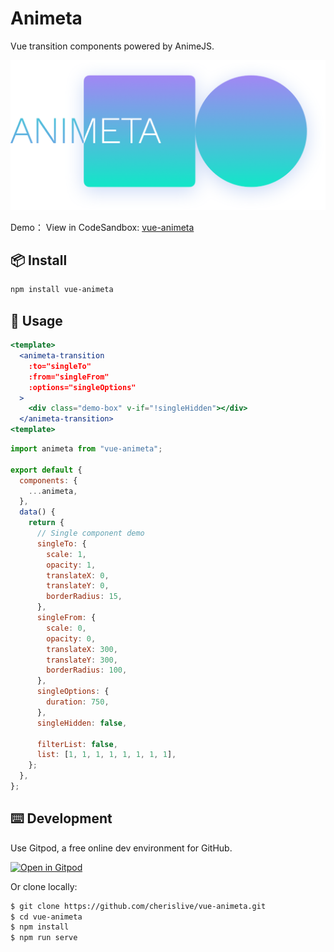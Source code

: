 # Animeta

Vue transition components powered by AnimeJS.

![](./public/Logo.png)

Demo：
View in CodeSandbox: [vue-animeta](https://codesandbox.io/s/vue-animeta-jwd7i)

## 📦 Install

```bash
npm install vue-animeta
```

## 🔨 Usage

```jsx
<template>
  <animeta-transition
    :to="singleTo"
    :from="singleFrom"
    :options="singleOptions"
  >
    <div class="demo-box" v-if="!singleHidden"></div>
  </animeta-transition>
<template>
```

```js
import animeta from "vue-animeta";

export default {
  components: {
    ...animeta,
  },
  data() {
    return {
      // Single component demo
      singleTo: {
        scale: 1,
        opacity: 1,
        translateX: 0,
        translateY: 0,
        borderRadius: 15,
      },
      singleFrom: {
        scale: 0,
        opacity: 0,
        translateX: 300,
        translateY: 300,
        borderRadius: 100,
      },
      singleOptions: {
        duration: 750,
      },
      singleHidden: false,

      filterList: false,
      list: [1, 1, 1, 1, 1, 1, 1, 1],
    };
  },
};
```

## ⌨️ Development

Use Gitpod, a free online dev environment for GitHub.

[![Open in Gitpod](https://gitpod.io/button/open-in-gitpod.svg)](https://gitpod.io/#https://github.com/cherislive/vue-animeta)

Or clone locally:

```bash
$ git clone https://github.com/cherislive/vue-animeta.git
$ cd vue-animeta
$ npm install
$ npm run serve
```
